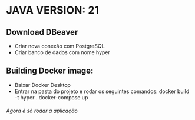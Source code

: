 # JAVA VERSION: 21

## Download DBeaver
- Criar nova conexão com PostgreSQL
- Criar banco de dados com nome hyper

## Building Docker image:
- Baixar Docker Desktop
- Entrar na pasta do projeto e rodar os seguintes comandos:
  docker build -t hyper .
  docker-compose up


###### Agora é só rodar a aplicação

